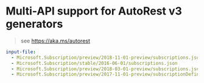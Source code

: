 # Multi-API support for AutoRest v3 generators

> see https://aka.ms/autorest

``` yaml $(enable-multi-api)
input-file:
  - Microsoft.Subscription/preview/2018-11-01-preview/subscriptions.json
  - Microsoft.Subscription/stable/2016-06-01/subscriptions.json
  - Microsoft.Subscription/preview/2018-03-01-preview/subscriptions.json
  - Microsoft.Subscription/preview/2017-11-01-preview/subscriptionDefinitions.json
```
